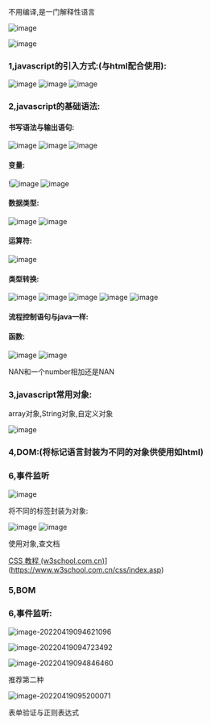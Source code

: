 不用编译,是一门解释性语言

![image](https://user-images.githubusercontent.com/65000660/172337847-7a4b959b-a256-4094-8ba4-02668eb1bdeb.png)

![image](https://user-images.githubusercontent.com/65000660/172337877-cb1228e1-5903-401e-ba94-e9a35b15743a.png)

### 1,javascript的引入方式:(与html配合使用):

![image](https://user-images.githubusercontent.com/65000660/172337901-5a5f704e-52eb-4e4f-8beb-8d8c8e397ac3.png)
![image](https://user-images.githubusercontent.com/65000660/172337943-be1e6706-14ba-4f8b-a908-5b7bbc455495.png)
![image](https://user-images.githubusercontent.com/65000660/172337974-a1ca3ba2-7faf-49c0-8351-c3bf1c59236a.png)



### 2,javascript的基础语法:

#### 书写语法与输出语句:

![image](https://user-images.githubusercontent.com/65000660/172338023-77605f3c-4d04-4e62-bf58-ea494844d11e.png)
![image](https://user-images.githubusercontent.com/65000660/172338057-59e82412-4338-4eee-87ac-31ea9a89c6e7.png)
![image](https://user-images.githubusercontent.com/65000660/172338087-89e46c8a-3bde-420e-bfa8-0a03663a763e.png)


#### 变量:

!![image](https://user-images.githubusercontent.com/65000660/172338124-5a8358fc-5a68-418e-8bb9-c1411fe501e0.png)
![image](https://user-images.githubusercontent.com/65000660/172338153-43d9b368-432f-4ddf-8d72-77ee32182733.png)

#### 数据类型:

![image](https://user-images.githubusercontent.com/65000660/172338187-3765213c-c12a-409b-b24f-009dabb086fe.png)
![image](https://user-images.githubusercontent.com/65000660/172338217-3386103c-2d9a-42d4-a164-8572efa895f1.png)



#### 运算符:

![image](https://user-images.githubusercontent.com/65000660/172338257-26f76f39-3d9e-4db8-8a89-f677ce7fbe49.png)


#### 类型转换:

![image](https://user-images.githubusercontent.com/65000660/172338286-424e6039-d0cb-4f88-9172-bd931abe85c2.png)
![image](https://user-images.githubusercontent.com/65000660/172338309-58797652-3aae-4674-84cb-779d0c5c631b.png)
![image](https://user-images.githubusercontent.com/65000660/172338335-176c7c97-a661-40b1-b007-a70767464512.png)
![image](https://user-images.githubusercontent.com/65000660/172338354-1c436102-2331-47ab-82a9-f2b76f380e57.png)
![image](https://user-images.githubusercontent.com/65000660/172338379-8656cb01-8316-4228-afc7-43701b4a8d66.png)


#### 流程控制语句与java一样:

#### 函数:

![image](https://user-images.githubusercontent.com/65000660/172338429-37bb03fc-0aa7-4c7d-83f3-9626d74cf61c.png)
![image](https://user-images.githubusercontent.com/65000660/172338454-45aa8640-cfa3-47ef-a1fe-d07835d9a4a6.png)

NAN和一个number相加还是NAN

### 3,javascript常用对象:

array对象,String对象,自定义对象

![image](https://user-images.githubusercontent.com/65000660/172338501-0ad0eb58-73d1-4e2b-b8eb-d7ed38dd08ed.png)




### 4,DOM:(将标记语言封装为不同的对象供使用如html)

### 6,事件监听

![image](https://user-images.githubusercontent.com/65000660/172338564-0dfb56e0-47bb-4c07-bb50-9a6666547fd4.png)




将不同的标签封装为对象:

![image](https://user-images.githubusercontent.com/65000660/172338597-3e9f437e-32e9-420a-9a6b-a1eb576c9c95.png)
![image](https://user-images.githubusercontent.com/65000660/172338626-4f1645e5-939d-4e01-b10e-4fce3505de94.png)

使用对象,查文档

[CSS 教程 (w3school.com.cn)](https://www.w3school.com.cn/css/index.asp)](https://www.w3school.com.cn/css/index.asp)
### 5,BOM

### 6,事件监听:

![image-20220419094621096](../../../blog/zheng-s/source/image/image-20220419094621096.png)

![image-20220419094723492](../../../blog/zheng-s/source/image/image-20220419094723492.png)

![image-20220419094846460](../../../blog/zheng-s/source/image/image-20220419094846460.png)

推荐第二种

![image-20220419095200071](../../../blog/zheng-s/source/image/image-20220419095200071.png)







表单验证与正则表达式
